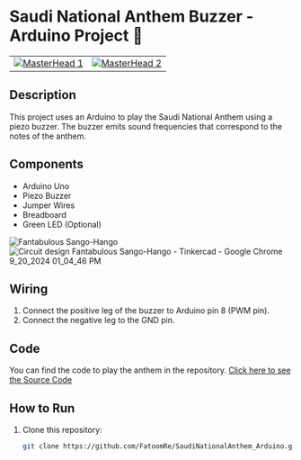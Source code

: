 # Saudi National Anthem Buzzer - Arduino Project 💚

<table>
  <tr>
    <td>
      <a href="https://FatoomRe.io">
        <img src="https://cdn.pixabay.com/animation/2022/09/08/04/49/04-49-32-19_512.gif" alt="MasterHead 1">
      </a>
    </td>
    <td>
      <a href="https://FatoomRe.io">
        <img src="https://media4.giphy.com/media/v1.Y2lkPTc5MGI3NjExNTFoYmN5NzMweHVtNWVrNHozcjNndGJ3cmFnZmhkZHNwMGs0N21zdiZlcD12MV9pbnRlcm5hbF9naWZfYnlfaWQmY3Q9Zw/mFDWuDppjQJjite6FS/200.webp" alt="MasterHead 2">
      </a>
    </td>
  </tr>
</table>


## Description
This project uses an Arduino to play the Saudi National Anthem using a piezo buzzer. The buzzer emits sound frequencies that correspond to the notes of the anthem.

## Components
- Arduino Uno 
- Piezo Buzzer
- Jumper Wires
- Breadboard
- Green LED (Optional)

![Fantabulous Sango-Hango](https://github.com/user-attachments/assets/e56feba0-a27a-45f1-88b6-5e395afdcde4)
![‪Circuit design Fantabulous Sango-Hango - Tinkercad - Google Chrome‬ 9_20_2024 01_04_46 PM](https://github.com/user-attachments/assets/93341dc8-3d0f-4c0f-968e-22dd2cc7fb2f)





## Wiring
1. Connect the positive leg of the buzzer to Arduino pin 8 (PWM pin).
2. Connect the negative leg to the GND pin.

## Code
You can find the code to play the anthem in the repository.
[Click here to see the Source Code](https://github.com/FatoomRe/SaudiNationalAnthem_Arduino/blob/843dd1834d64048588cfbb90578cf34ac820ce08/SaudiNationaAnthem/SaudiNationaAnthem.ino)

## How to Run
1. Clone this repository:
   ```bash
   git clone https://github.com/FatoomRe/SaudiNationalAnthem_Arduino.git
